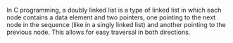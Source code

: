 In C programming, a doubly linked list is a type of linked list in which each node contains a data element and two pointers, one pointing to the next node in the sequence (like in a singly linked list) and another pointing to the previous node. This allows for easy traversal in both directions.

